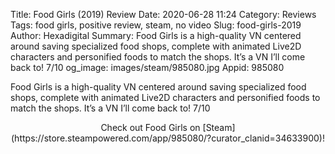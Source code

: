 Title: Food Girls (2019) Review
Date: 2020-06-28 11:24
Category: Reviews
Tags: food girls, positive review, steam, no video
Slug: food-girls-2019
Author: Hexadigital
Summary: Food Girls is a high-quality VN centered around saving specialized food shops, complete with animated Live2D characters and personified foods to match the shops. It’s a VN I’ll come back to! 7/10
og_image: images/steam/985080.jpg
Appid: 985080

Food Girls is a high-quality VN centered around saving specialized food shops, complete with animated Live2D characters and personified foods to match the shops. It’s a VN I’ll come back to! 7/10

<center>Check out Food Girls on [Steam](https://store.steampowered.com/app/985080/?curator_clanid=34633900)!</center>